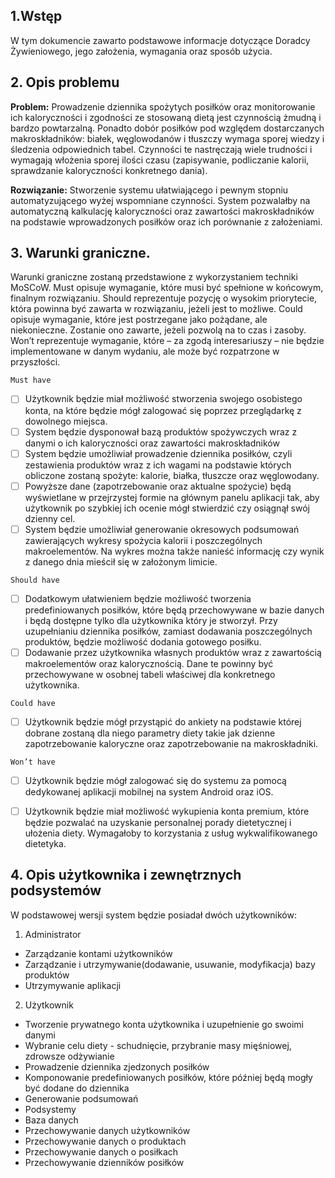 ## 1.Wstęp 
W tym dokumencie zawarto podstawowe informacje dotyczące Doradcy Żywieniowego, jego założenia, wymagania oraz sposób użycia.


## 2. Opis problemu
**Problem:** Prowadzenie dziennika spożytych posiłków oraz monitorowanie ich kaloryczności i zgodności ze stosowaną dietą jest czynnością żmudną i bardzo powtarzalną. Ponadto dobór posiłków pod względem dostarczanych makroskładników: białek, węglowodanów i tłuszczy wymaga sporej wiedzy i śledzenia odpowiednich tabel. 
Czynności te nastręczają wiele trudności i wymagają włożenia sporej ilości czasu (zapisywanie, podliczanie kalorii, sprawdzanie kaloryczności konkretnego dania). 

**Rozwiązanie:** Stworzenie systemu ułatwiającego i pewnym stopniu automatyzującego wyżej wspomniane czynności. System pozwalałby na automatyczną kalkulację kaloryczności oraz zawartości makroskładników na podstawie wprowadzonych posiłków oraz ich porównanie z założeniami.


## 3. Warunki graniczne.
Warunki graniczne zostaną przedstawione z wykorzystaniem techniki MoSCoW. 
Must opisuje wymaganie, które musi być spełnione w końcowym, finalnym rozwiązaniu. Should reprezentuje pozycję o wysokim priorytecie, która powinna być zawarta w rozwiązaniu, jeżeli jest to możliwe. Could opisuje wymaganie, które jest postrzegane jako pożądane, ale niekonieczne. Zostanie ono zawarte, jeżeli pozwolą na to czas i zasoby. Won’t reprezentuje wymaganie, które – za zgodą interesariuszy – nie będzie implementowane w danym wydaniu, ale może być rozpatrzone w przyszłości.

`Must have`
- [ ] Użytkownik będzie miał możliwość stworzenia swojego osobistego konta, na które będzie mógł zalogować się poprzez przeglądarkę z dowolnego miejsca.
- [ ] System będzie dysponował bazą produktów spożywczych wraz z danymi o ich kaloryczności oraz zawartości makroskładników
- [ ] System będzie umożliwiał prowadzenie dziennika posiłków, czyli zestawienia produktów wraz z ich wagami na podstawie których obliczone zostaną spożyte: kalorie, białka, tłuszcze oraz węglowodany.
- [ ] Powyższe dane (zapotrzebowanie oraz aktualne spożycie) będą wyświetlane w przejrzystej formie na głównym panelu aplikacji tak, aby użytkownik po szybkiej ich ocenie mógł stwierdzić czy osiągnął swój dzienny cel.
- [ ] System będzie umożliwiał generowanie okresowych podsumowań zawierających wykresy spożycia kalorii i poszczególnych makroelementów. Na wykres można także nanieść informację czy wynik z danego dnia mieścił się w założonym limicie.

`Should have`
- [ ] Dodatkowym ułatwieniem będzie możliwość tworzenia predefiniowanych posiłków, które będą przechowywane w bazie danych i będą dostępne tylko dla użytkownika który je stworzył. Przy uzupełnianiu dziennika posiłków, zamiast dodawania poszczególnych produktów, będzie możliwość dodania gotowego posiłku.
- [ ] Dodawanie przez użytkownika własnych produktów wraz z zawartością makroelementów oraz kalorycznością. Dane te powinny być przechowywane w osobnej tabeli właściwej dla konkretnego użytkownika.

`Could have`
- [ ] Użytkownik będzie mógł przystąpić do ankiety na podstawie której dobrane zostaną dla niego parametry diety takie jak dzienne zapotrzebowanie kaloryczne oraz zapotrzebowanie na makroskładniki.

`Won’t have`
- [ ] Użytkownik będzie mógł zalogować się do systemu za pomocą dedykowanej aplikacji mobilnej na system Android oraz iOS.
- [ ] Użytkownik będzie miał możliwość wykupienia konta premium, które będzie pozwalać na uzyskanie personalnej porady dietetycznej i ułożenia diety. Wymagałoby to korzystania z usług wykwalifikowanego dietetyka.



## 4. Opis użytkownika i zewnętrznych podsystemów
W podstawowej wersji system będzie posiadał dwóch użytkowników:
1. Administrator 
- Zarządzanie kontami użytkowników
- Zarządzanie i utrzymywanie(dodawanie, usuwanie, modyfikacja) bazy produktów
- Utrzymywanie aplikacji
2. Użytkownik 
- Tworzenie prywatnego konta użytkownika i uzupełnienie go swoimi danymi
- Wybranie celu diety - schudnięcie, przybranie masy mięśniowej, zdrowsze odżywianie
- Prowadzenie dziennika zjedzonych posiłków
- Komponowanie predefiniowanych posiłków, które później będą mogły być dodane do dziennika
- Generowanie podsumowań
- Podsystemy
- Baza danych
- Przechowywanie danych użytkowników
- Przechowywanie danych o produktach
- Przechowywanie danych o posiłkach
- Przechowywanie dzienników posiłków
